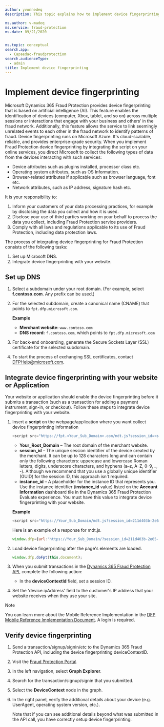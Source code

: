 ```yaml
---
author: yvonnedeq
description: This topic explains how to implement device fingerprinting based on artificial intelligence.

ms.author: v-madeq
ms.service: fraud-protection
ms.date: 09/21/2020


ms.topic: conceptual
search.app: 
  - Capaedac-fraudprotection
search.audienceType:
  - admin
title: Implement device fingerprinting
---
```


# Implement device fingerprinting

Microsoft Dynamics 365 Fraud Protection provides device fingerprinting that is based on artificial intelligence (AI). This feature enables the identification of devices (computer, Xbox, tablet, and so on)  across multiple sessions or interactions that engage with your business and others’ in the fraud network. Additionally, this feature allows the service to link seemingly unrelated events to each other in the fraud network to identify patterns of fraud. Device fingerprinting runs on Microsoft Azure. It's cloud-scalable, reliable, and provides enterprise-grade security.
When you implement Fraud Protection device fingerprinting by integrating the script on your online services, you direct Microsoft to collect the following types of data from the devices interacting with such services:

- Device attributes such as plugins installed, processor class etc.
- Operating system attributes, such as OS Information.
- Browser-related attributes if applicable such as browser language, font etc.
- Network attributes, such as IP address, signature hash etc.


It is your responsibility to:

1. Inform your customers of your data processing practices, for example by disclosing the data you collect and how it is used. 
2. Disclose your use of third parties working on your behalf to process the data you collect, including Fraud Protection service providers. 
3. Comply with all laws and regulations applicable to its use of Fraud Protection, including data protection laws. 


The process of integrating device fingerprinting for Fraud Protection consists of the following tasks:

1. Set up Microsoft  DNS.
1. Integrate device fingerprinting with your website.

## Set up DNS

1. Select a subdomain under your root domain. (For example, select **f.contoso.com**. Any prefix can be used.)
2. For the selected subdomain, create a canonical name (CNAME) that points to `fpt.dfp.microsoft.com`.

    **Example**

    - **Merchant website:** `www.contoso.com`
    - **DNS record:** `f.contoso.com`, which points to `fpt.dfp.microsoft.com`

3. For back-end onboarding, generate the Secure Sockets Layer (SSL) certificate for the selected subdomain.
4. To start the process of exchanging SSL certificates, contact <DFPHelp@microsoft.com>.

## Integrate device fingerprinting with your website or Application

Your website or application should enable the device fingerprinting before it submits a transaction (such as a transaction for adding a payment instrument, sign-in, or checkout). Follow these steps to integrate device fingerprinting with your website.

1. Insert a **script** on the webpage/application where you want collect device fingerprinting information    

    ```javascript
    <script src="https://fpt.<Your_Sub_Domain>.com/mdt.js?session_id=<session_id>&instanceId=<instance_id>" type="text/javascript"></script>
    ```

    - **Your\_Root\_Domain** – The root domain of the merchant website.
    - **session\_id** – The unique session identifier of the device created by the merchant. It can be up to 128 characters long and can contain only the following characters: uppercase and lowercase Roman letters, digits, underscore characters, and hyphens (a–z, A–Z, 0–9, \_, -). Although we recommend that you use a globally unique identifier (GUID) for the session ID, this approach isn't required.
    - **instance\_id** – A placeholder for the instance ID that represents you. Use the instance identifier (**instance\_id** value) listed on the **Account Information** dashboard tile in the Dynamics 365 Fraud Protection Evaluate experience. You must have this value to integrate device fingerprinting with your website.

    **Example**

    ```javascript
    <script src="https://Your_Sub_Domain/mdt.js?session_id=211d403b-2e65-480c-a231-fd1626c2560e&instanceId=b472dbc3-0928-4577-a589-b80090117691" type="text/javascript"></script>
    ```

    Here is an example of a response for mdt.js.

    ```javascript
   window.dfp={url:"https://Your_Sub_Domain/?session_id=211d403b-2e65-480c-a231-fd1626c2560e&CustomerId=b472dbc3-0928-4577-a589-b80090117691",sessionId:"211d403b-2e65-480c-a231-fd1626c2560e",customerId:"b472dbc3-0928-4577-a589-b80090117691",dc:"uswest"};window.dfp.doFpt=function(doc){var frm,src;true&&(frm=doc.createElement("IFRAME"),frm.id="fpt_frame",frm.style.width="1px",frm.style.height="1px",frm.style.position="absolute",frm.style.visibility="hidden",frm.style.left="10px",frm.style.bottom="0px",frm.setAttribute("style","color:#000000;float:left;visibility:hidden;position:absolute;top:-100;left:-200;border:0px"),src="https://Your_Sub_Domain/?session_id=211d403b-2e65-480c-a231-fd1626c2560e&CustomerId=b472dbc3-0928-4577-a589-b80090117691",frm.setAttribute("src",src),doc.body.appendChild(frm))};
    ```

2. Load device fingerprinting after the page's elements are loaded.

    ```javascript
    window.dfp.doFpt(this.document);
    ```

3. When you submit transactions in the [Dynamics 365 Fraud Protection API](https://apidocs.microsoft.com/services/dynamics365fraudprotection), complete the following action:

    - In the **deviceContextId** field, set a session ID.

4. Set the 'device.ipAddress' field to the customer's IP address that your website receives when they use your site.

> [!NOTE]
> You can learn more about the Mobile Reference Implementation in the [DFP Mobile Reference Implementation Document](https://go.microsoft.com/fwlink/?linkid=2132646). A login is required.

## Verify device fingerprinting

1.	Send a transaction/signup/signin/etc to the Dynamics 365 Fraud Protection API, including the device fingerprinting deviceContextID.
2.	Visit the [Fraud Protection Portal](https://dfp.microsoft.com/).
3.	In the left navigation, select **Graph Explorer**.
4.	Search for the transaction/signup/signin that you submitted.
5.	Select the **DeviceContext** node in the graph.
6.	In the right panel, verify the additional details about your device (e.g. UserAgent, operating system version, etc.). 

    Note that if you can see additional details beyond what was submitted in the API call, you have correctly setup device fingerprinting.

